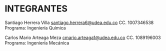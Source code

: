 # INTEGRANTES
Santiago Herrera Villa
santiago.herrera6@udea.edu.co
CC. 1007346538
Programa: Ingeniería Química

Carlos Mario Arteaga Meza 
cmario.arteaga1@udea.edu.co
CC. 1089196003
Programa: Ingeniería Mecánica
